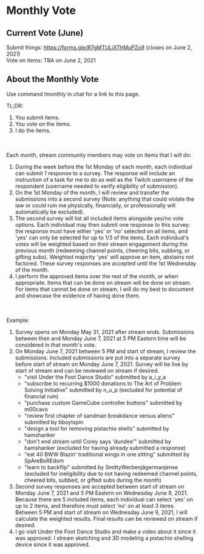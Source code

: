 # Monthly Vote

## Current Vote (June)

Submit things: https://forms.gle/R7gMTULiXThMuPZo9 (closes on June 2, 2021)
\
Vote on items: TBA on June 2, 2021

## About the Monthly Vote

Use command !monthly in chat for a link to this page.

TL;DR:
1. You submit items.
2. You vote on the items.
3. I do the items.

\
\
Each month, stream community members may vote on items that I will do:
1. During the week before the 1st Monday of each month, each individual can submit 1 response to a survey. The response will include an instruction of a task for me to do as well as the Twitch username of the respondent (username needed to verify eligibility of submission).
2. On the 1st Monday of the month, I will review and transfer the submissions into a second survey (Note: anything that could violate the law or could ruin me physically, financially, or professionally will automatically be excluded).
3. The second survey will list all included items alongside yes/no vote options. Each individual may then submit one response to this survey: the response must have either 'yes' or 'no' selected on all items, and 'yes' can only be selected for up to 1/3 of the items. Each individual's votes will be weighted based on their stream engagement during the previous month (redeeming channel points, cheering bits, subbing, or gifting subs). Weighted majority 'yes' will approve an item, abstains not factored. These survey responses are accepted until the 1st Wednesday of the month.
4. I perform the approved items over the rest of the month, or when appropriate. Items that can be done on stream will be done on stream. For items that cannot be done on stream, I will do my best to document and showcase the evidence of having done them.

\
\
Example:
1. Survey opens on Monday May 31, 2021 after stream ends. Submissions between then and Monday June 7, 2021 at 5 PM Eastern time will be considered in that month's vote.
2. On Monday June 7, 2021 between 5 PM and start of stream, I review the submissions. Included submissions are put into a separate survey before start of stream on Monday June 7, 2021. Survey will be live by start of stream and can be reviewed on stream if desired.
    - "visit Under the Foot Dance Studio" submitted by a_i_y_a
    - "subscribe to recurring $1000 donations to The Art of Problem Solving Initiative" submitted by n_u_p (excluded for potential of financial ruin)
    - "purchase custom GameCube controller buttons" submitted by m00cavo
    - "review first chapter of sandman breakdance versus aliens" submitted by bboytspin
    - "design a tool for removing pistachio shells" submitted by hamshanker
    - "don't end stream until Corey says 'dundee'" submitted by hamshanker (excluded for having already submitted a response)
    - "eat 40 BWW Blazin' traditional wings in one sitting" submitted by SpAreBoREdom
    - "learn to backflip" submitted by SmittyWerbenjägermanjense (excluded for ineligibility due to not having redeemed channel points, cheered bits, subbed, or gifted subs during the month)
3. Second survey responses are accepted between start of stream on Monday June 7, 2021 and 5 PM Eastern on Wednesday June 9, 2021. Because there are 5 included items, each individual can select 'yes' on up to 2 items, and therefore must select 'no' on at least 3 items. Between 5 PM and start of stream on Wednesday June 9, 2021, I will calculate the weighted results. Final results can be reviewed on stream if desired.
4. I go visit Under the Foot Dance Studio and make a video about it since it was approved. I stream sketching and 3D modeling a pistachio shelling device since it was approved.
